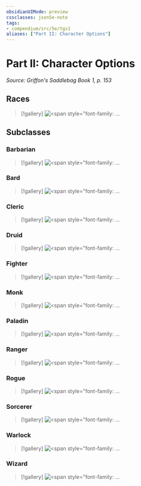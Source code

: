 ```yaml
---
obsidianUIMode: preview
cssclasses: json5e-note
tags:
- compendium/src/5e/tgs1
aliases: ["Part II: Character Options"]
---
```

# Part II: Character Options
*Source: Griffon's Saddlebag Book 1, p. 153* 

## Races

> [!gallery]
> ![<span style=&quot;font-family: ...](https://raw.githubusercontent.com/TheGiddyLimit/homebrew/master/_img/TGS1/Feathren.webp#gallery "<span style=&quot;font-family: ZatannaMisdirection&quot;>Feathren</span>")

## Subclasses

### Barbarian

> [!gallery]
> ![<span style=&quot;font-family: ...](https://raw.githubusercontent.com/TheGiddyLimit/homebrew/master/_img/TGS1/Path-of-the-Glacier.webp#gallery "<span style=&quot;font-family: ZatannaMisdirection&quot;>Path of the Glacier</span>")

### Bard

> [!gallery]
> ![<span style=&quot;font-family: ...](https://raw.githubusercontent.com/TheGiddyLimit/homebrew/master/_img/TGS1/College-of-Dance.webp#gallery "<span style=&quot;font-family: ZatannaMisdirection&quot;>College of Dance</span>")

### Cleric

> [!gallery]
> ![<span style=&quot;font-family: ...](https://raw.githubusercontent.com/TheGiddyLimit/homebrew/master/_img/TGS1/Astral-Domain.webp#gallery "<span style=&quot;font-family: ZatannaMisdirection&quot;>Astral Domain</span>")

### Druid

> [!gallery]
> ![<span style=&quot;font-family: ...](https://raw.githubusercontent.com/TheGiddyLimit/homebrew/master/_img/TGS1/The-Unbroken-Circle.webp#gallery "<span style=&quot;font-family: ZatannaMisdirection&quot;>The Unbroken Circle</span>")

### Fighter

> [!gallery]
> ![<span style=&quot;font-family: ...](https://raw.githubusercontent.com/TheGiddyLimit/homebrew/master/_img/TGS1/Couatl-Hearld.webp#gallery "<span style=&quot;font-family: ZatannaMisdirection&quot;>Couatl Herald</span>")

### Monk

> [!gallery]
> ![<span style=&quot;font-family: ...](https://raw.githubusercontent.com/TheGiddyLimit/homebrew/master/_img/TGS1/Way-of-the-Celestial.webp#gallery "<span style=&quot;font-family: ZatannaMisdirection&quot;>Way of the Celestial</span>")

### Paladin

> [!gallery]
> ![<span style=&quot;font-family: ...](https://raw.githubusercontent.com/TheGiddyLimit/homebrew/master/_img/TGS1/Oath-of-the-Hearth.webp#gallery "<span style=&quot;font-family: ZatannaMisdirection&quot;>Oath of the Hearth</span>")

### Ranger

> [!gallery]
> ![<span style=&quot;font-family: ...](https://raw.githubusercontent.com/TheGiddyLimit/homebrew/master/_img/TGS1/Winter-Trapper.webp#gallery "<span style=&quot;font-family: ZatannaMisdirection&quot;>Winter Trapper</span>")

### Rogue

> [!gallery]
> ![<span style=&quot;font-family: ...](https://raw.githubusercontent.com/TheGiddyLimit/homebrew/master/_img/TGS1/Runetagger.webp#gallery "<span style=&quot;font-family: ZatannaMisdirection&quot;>Runetagger</span>")

### Sorcerer

> [!gallery]
> ![<span style=&quot;font-family: ...](https://raw.githubusercontent.com/TheGiddyLimit/homebrew/master/_img/TGS1/Frost-Magic.webp#gallery "<span style=&quot;font-family: ZatannaMisdirection&quot;>Frost Magic</span>")

### Warlock

> [!gallery]
> ![<span style=&quot;font-family: ...](https://raw.githubusercontent.com/TheGiddyLimit/homebrew/master/_img/TGS1/The-Astral-Griffon.webp#gallery "<span style=&quot;font-family: ZatannaMisdirection&quot;>The Astral Griffon</span>")

### Wizard

> [!gallery]
> ![<span style=&quot;font-family: ...](https://raw.githubusercontent.com/TheGiddyLimit/homebrew/master/_img/TGS1/Material-Magic.webp#gallery "<span style=&quot;font-family: ZatannaMisdirection&quot;>Material Magic</span>")